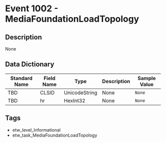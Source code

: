 # Event 1002 - MediaFoundationLoadTopology

## Description
None

## Data Dictionary
|Standard Name|Field Name|Type|Description|Sample Value|
|---|---|---|---|---|
|TBD|CLSID|UnicodeString|None|`None`|
|TBD|hr|HexInt32|None|`None`|

## Tags
* etw_level_Informational
* etw_task_MediaFoundationLoadTopology